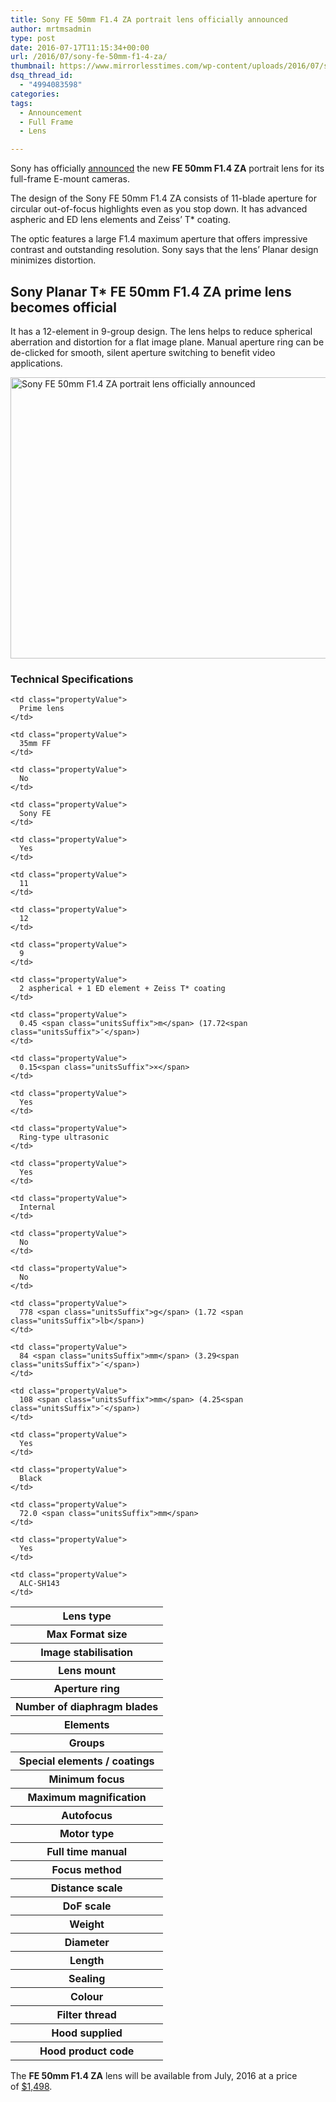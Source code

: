 ```yaml
---
title: Sony FE 50mm F1.4 ZA portrait lens officially announced
author: mrtmsadmin
type: post
date: 2016-07-17T11:15:34+00:00
url: /2016/07/sony-fe-50mm-f1-4-za/
thumbnail: https://www.mirrorlesstimes.com/wp-content/uploads/2016/07/sony-fe-50mm-f1-4-za-1.jpg
dsq_thread_id:
  - "4994083598"
categories:
tags:
  - Announcement
  - Full Frame
  - Lens

---
```

Sony has officially <a href="http://blog.sony.com/press/sony-releases-full-frame-fe-50mm-f1-4-za-prime-lens/" target="_blank">announced</a> the new **FE 50mm F1.4 ZA** portrait lens for its full-frame E-mount cameras.

The design of the Sony FE 50mm F1.4 ZA consists of 11-blade aperture for circular out-of-focus highlights even as you stop down. It has advanced aspheric and ED lens elements and Zeiss’ T* coating.

The optic features a large F1.4 maximum aperture that offers impressive contrast and outstanding resolution. Sony says that the lens’ Planar design minimizes distortion.<!--more-->

## Sony Planar T* FE 50mm F1.4 ZA prime lens becomes official

It has a 12-element in 9-group design. The lens helps to reduce spherical aberration and distortion for a flat image plane. Manual aperture ring can be de-clicked for smooth, silent aperture switching to benefit video applications.

<img class="alignnone wp-image-426 size-full" title="Sony FE 50mm F1.4 ZA portrait lens officially announced" src="https://i0.wp.com/www.mirrorlesstimes.com/wp-content/uploads/2016/07/sony-fe-50mm-f1-4-za-1.jpg?resize=600%2C450&#038;ssl=1" alt="Sony FE 50mm F1.4 ZA portrait lens officially announced" width="600" height="450" srcset="https://i0.wp.com/www.mirrorlesstimes.com/wp-content/uploads/2016/07/sony-fe-50mm-f1-4-za-1.jpg?w=1600&ssl=1 1600w, https://i0.wp.com/www.mirrorlesstimes.com/wp-content/uploads/2016/07/sony-fe-50mm-f1-4-za-1.jpg?resize=300%2C225&ssl=1 300w, https://i0.wp.com/www.mirrorlesstimes.com/wp-content/uploads/2016/07/sony-fe-50mm-f1-4-za-1.jpg?resize=768%2C576&ssl=1 768w, https://i0.wp.com/www.mirrorlesstimes.com/wp-content/uploads/2016/07/sony-fe-50mm-f1-4-za-1.jpg?resize=1024%2C768&ssl=1 1024w, https://i0.wp.com/www.mirrorlesstimes.com/wp-content/uploads/2016/07/sony-fe-50mm-f1-4-za-1.jpg?w=1200&ssl=1 1200w" sizes="(max-width: 600px) 100vw, 600px" data-recalc-dims="1" /> 

### Technical Specifications

<table  class=" table table-hover" >
  <tr>
    <th class="sub">
      Lens type
    </th>
    
    <td class="propertyValue">
      Prime lens
    </td>
  </tr>
  
  <tr>
    <th class="sub">
      Max Format size
    </th>
    
    <td class="propertyValue">
      35mm FF
    </td>
  </tr>
  
  <tr>
    <th class="sub">
      Image stabilisation
    </th>
    
    <td class="propertyValue">
      No
    </td>
  </tr>
  
  <tr>
    <th class="sub">
      Lens mount
    </th>
    
    <td class="propertyValue">
      Sony FE
    </td>
  </tr>
  
  <tr>
    <th class="sub">
      Aperture ring
    </th>
    
    <td class="propertyValue">
      Yes
    </td>
  </tr>
  
  <tr>
    <th class="sub">
      Number of diaphragm blades
    </th>
    
    <td class="propertyValue">
      11
    </td>
  </tr>
  
  <tr>
    <th class="sub">
      Elements
    </th>
    
    <td class="propertyValue">
      12
    </td>
  </tr>
  
  <tr>
    <th class="sub">
      Groups
    </th>
    
    <td class="propertyValue">
      9
    </td>
  </tr>
  
  <tr>
    <th class="sub">
      Special elements / coatings
    </th>
    
    <td class="propertyValue">
      2 aspherical + 1 ED element + Zeiss T* coating
    </td>
  </tr>
  
  <tr>
    <th class="sub">
      Minimum focus
    </th>
    
    <td class="propertyValue">
      0.45 <span class="unitsSuffix">m</span> (17.72<span class="unitsSuffix">″</span>)
    </td>
  </tr>
  
  <tr>
    <th class="sub">
      Maximum magnification
    </th>
    
    <td class="propertyValue">
      0.15<span class="unitsSuffix">×</span>
    </td>
  </tr>
  
  <tr>
    <th class="sub">
      Autofocus
    </th>
    
    <td class="propertyValue">
      Yes
    </td>
  </tr>
  
  <tr>
    <th class="sub">
      Motor type
    </th>
    
    <td class="propertyValue">
      Ring-type ultrasonic
    </td>
  </tr>
  
  <tr>
    <th class="sub">
      Full time manual
    </th>
    
    <td class="propertyValue">
      Yes
    </td>
  </tr>
  
  <tr>
    <th class="sub">
      Focus method
    </th>
    
    <td class="propertyValue">
      Internal
    </td>
  </tr>
  
  <tr>
    <th class="sub">
      Distance scale
    </th>
    
    <td class="propertyValue">
      No
    </td>
  </tr>
  
  <tr>
    <th class="sub">
      DoF scale
    </th>
    
    <td class="propertyValue">
      No
    </td>
  </tr>
  
  <tr>
    <th class="sub">
      Weight
    </th>
    
    <td class="propertyValue">
      778 <span class="unitsSuffix">g</span> (1.72 <span class="unitsSuffix">lb</span>)
    </td>
  </tr>
  
  <tr>
    <th class="sub">
      Diameter
    </th>
    
    <td class="propertyValue">
      84 <span class="unitsSuffix">mm</span> (3.29<span class="unitsSuffix">″</span>)
    </td>
  </tr>
  
  <tr>
    <th class="sub">
      Length
    </th>
    
    <td class="propertyValue">
      108 <span class="unitsSuffix">mm</span> (4.25<span class="unitsSuffix">″</span>)
    </td>
  </tr>
  
  <tr>
    <th class="sub">
      Sealing
    </th>
    
    <td class="propertyValue">
      Yes
    </td>
  </tr>
  
  <tr>
    <th class="sub">
      Colour
    </th>
    
    <td class="propertyValue">
      Black
    </td>
  </tr>
  
  <tr>
    <th class="sub">
      Filter thread
    </th>
    
    <td class="propertyValue">
      72.0 <span class="unitsSuffix">mm</span>
    </td>
  </tr>
  
  <tr>
    <th class="sub">
      Hood supplied
    </th>
    
    <td class="propertyValue">
      Yes
    </td>
  </tr>
  
  <tr>
    <th class="sub">
      Hood product code
    </th>
    
    <td class="propertyValue">
      ALC-SH143
    </td>
  </tr>
</table>

The **FE 50mm F1.4 ZA** lens will be available from July, 2016 at a price of <a title="" href="http://www.bhphotovideo.com/c/product/1264965-REG/sony_sel50f14z_planar_t_fe_50mm.html/BI/20175/KBID/14249" target="_blank" rel="nofollow">$1,498</a>.
